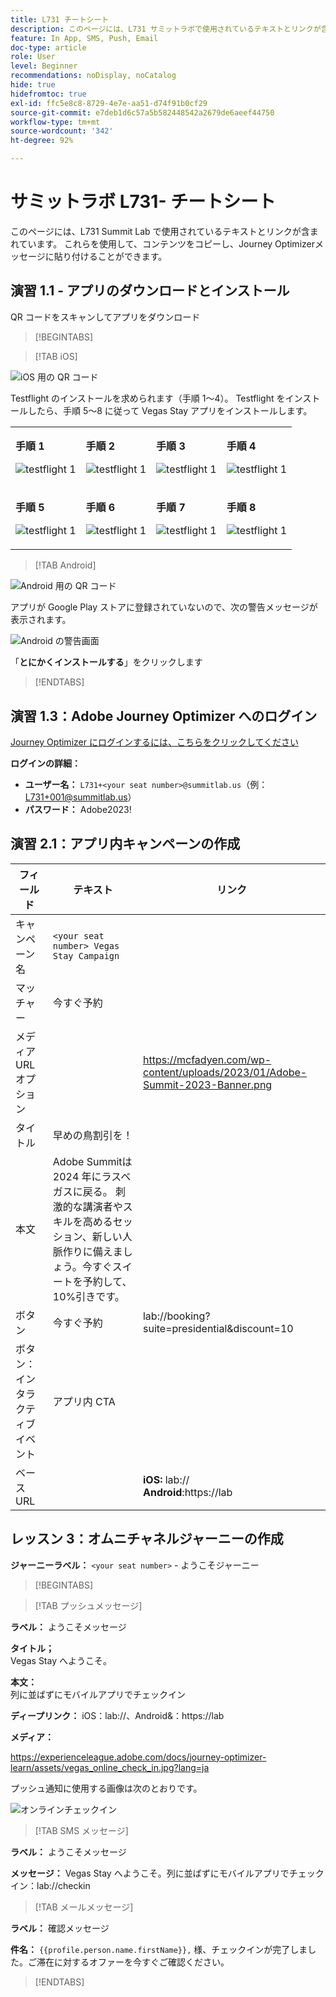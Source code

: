 ```yaml
---
title: L731 チートシート
description: このページには、L731 サミットラボで使用されているテキストとリンクが含まれています。
feature: In App, SMS, Push, Email
doc-type: article
role: User
level: Beginner
recommendations: noDisplay, noCatalog
hide: true
hidefromtoc: true
exl-id: ffc5e8c8-8729-4e7e-aa51-d74f91b0cf29
source-git-commit: e7deb1d6c57a5b582448542a2679de6aeef44750
workflow-type: tm+mt
source-wordcount: '342'
ht-degree: 92%

---
```


# サミットラボ L731- チートシート

このページには、L731 Summit Lab で使用されているテキストとリンクが含まれています。 これらを使用して、コンテンツをコピーし、Journey Optimizerメッセージに貼り付けることができます。

## 演習 1.1 - アプリのダウンロードとインストール

QR コードをスキャンしてアプリをダウンロード

>[!BEGINTABS]

>[!TAB iOS]

![iOS 用の QR コード](/help/assets/lab731-ios-qr-code.png)

Testflight のインストールを求められます（手順 1～4）。 Testflight をインストールしたら、手順 5～8 に従って Vegas Stay アプリをインストールします。

<table>
<tr>
</tr>
<tr>
<td>
 <div>
      <p>
      <b>手順 1 </b>
      <p>
      <a>
        <img alt="testflight 1" src="../assets/l731-ios-install/ios-install-1.png"/>
      </a>
      </div>
  </td>
  <td>
 <div>
      <p>
      <b>手順 2 </b>
      <p>
      <a>
        <img alt="testflight 1" src="../assets/l731-ios-install/ios-install-2.PNG"/>
      </a>
      </div>
  </td>
  <td>
 <div>
      <p>
      <b>手順 3 </b>
      <p>
      <a>
        <img alt="testflight 1" src="../assets/l731-ios-install/ios-install-3.PNG"/>
      </a>
      </div>
  </td>
  <td>
 <div>
      <p>
      <b>手順 4 </b>
      <p>
      <a>
        <img alt="testflight 1" src="../assets/l731-ios-install/ios-install-4.PNG"/>
      </a>
      </div>
  </td>
  </tr>
  <tr>
<td>
 <div>
      <p>
      <b>手順 5 </b>
      <p>
      <a>
        <img alt="testflight 1" src="../assets/l731-ios-install/ios-install-5.PNG"/>
      </a>
      </div>
  </td>
  <td>
 <div>
      <p>
      <a>
      <b>手順 6</b>
      <p>
        <img alt="testflight 1" src="../assets/l731-ios-install/ios-install-6.PNG"/>
      </a>
      </div>
  </td>
  <td>
 <div>
      <p>
      <a>
      <b>手順 7 </b>
      <p>
        <img alt="testflight 1" src="../assets/l731-ios-install/ios-install-7.PNG"/>
      </a>
      </div>
  </td>
  <td>
 <div>
      <p>
      <a>
      <b>手順 8 </b>
      <p>
        <img alt="testflight 1" src="../assets/l731-ios-install/ios-install-8.PNG"/>
      </a>
      </div>
  </td>
  </tr>
</table>

>[!TAB Android]

![Android 用の QR コード](/help/assets/lab731-android-qr-code.png)

アプリが Google Play ストアに登録されていないので、次の警告メッセージが表示されます。

![Android の警告画面](/help/assets/lab731-install-android.png)

「**とにかくインストールする**」をクリックします

>[!ENDTABS]

## 演習 1.3：Adobe Journey Optimizer へのログイン

[Journey Optimizer にログインするには、こちらをクリックしてください](https://experience.adobe.com/#/@techmarketingdemos/sname:summit-2023-ajo-lab/journey-optimizer/home)

**ログインの詳細：**

* **ユーザー名：** `L731+<your seat number>@summitlab.us`（例：L731+001@summitlab.us）
* **パスワード：** Adobe2023!


## 演習 2.1：アプリ内キャンペーンの作成

| フィールド | テキスト | リンク |
|----|----|----|
| キャンペーン名 | `<your seat number> Vegas Stay Campaign` |  |
| マッチャー | 今すぐ予約 |  |
| メディア URL オプション |  | https://mcfadyen.com/wp-content/uploads/2023/01/Adobe-Summit-2023-Banner.png |
| タイトル | 早めの鳥割引を！ |  |
| 本文 | Adobe Summitは 2024 年にラスベガスに戻る。 刺激的な講演者やスキルを高めるセッション、新しい人脈作りに備えましょう。今すぐスイートを予約して、10%引きです。 |  |
| ボタン | 今すぐ予約 | lab://booking?suite=presidential&amp;discount=10 |
| ボタン：インタラクティブイベント | アプリ内 CTA |  |
| ベース URL |  | **iOS:** lab:// <br>**Android**:https://lab |


## レッスン 3：オムニチャネルジャーニーの作成

**ジャーニーラベル：**
`<your seat number>` - ようこそジャーニー

>[!BEGINTABS]

>[!TAB プッシュメッセージ]

**ラベル：**
ようこそメッセージ

**タイトル；**\
Vegas Stay へようこそ。

**本文：**\
列に並ばずにモバイルアプリでチェックイン

**ディープリンク：** iOS：lab://、Android&amp;：https://lab

**メディア：**

https://experienceleague.adobe.com/docs/journey-optimizer-learn/assets/vegas_online_check_in.jpg?lang=ja


プッシュ通知に使用する画像は次のとおりです。

![オンラインチェックイン](/help/assets/vegas_online_check_in.jpg)

>[!TAB SMS メッセージ]

**ラベル：**
ようこそメッセージ

**メッセージ：**
Vegas Stay へようこそ。列に並ばずにモバイルアプリでチェックイン：lab://checkin

>[!TAB メールメッセージ]

**ラベル：**
確認メッセージ

**件名：**
`{{profile.person.name.firstName}},` 様、チェックインが完了しました。ご滞在に対するオファーを今すぐご確認ください。

>[!ENDTABS]
